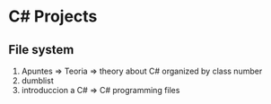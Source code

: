 # C# Projects  
  
  
## File system  
  
1. Apuntes => Teoria => theory about C# organized by class number
2. dumblist
3. introduccion a C# => C# programming files
